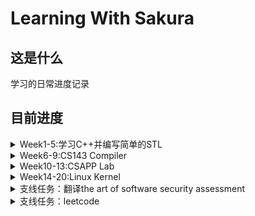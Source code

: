 # Learning With Sakura

## 这是什么

学习的日常进度记录

## 目前进度

<details>
<summary>Week1-5:学习C++并编写简单的STL</summary>

### 主项目
传送门：[My-Tiny-STL](https://github.com/ChenyuZhuWhiskey/MyTinySTL)

### 总结
- 主要配合侯捷视频以及SGI STL编写。STL分为6个组件：allocator，iterator，container，functor，adaptor，algorithm
- allocator(simple)：内存分配
	- 分配内存(allocate)的过程实际上就是`operator::new`的包装，`operator::new`就是`malloc`。BTW，没有必要使用侯捷推崇的内存池分配法，因为GNU C的`malloc()`本来就是在用内存池，侯捷没读过`malloc()`的源代码张口就莱。
	- deallocate的过程则包装了free()
	- construct:调用构造函数`::new()`
	- destruct:这里使用了模板偏特化的技巧，对于`__IS_POD_TYPE()`为`__true_type`的(primitive)，跳过析构过程，对于`__IS_POD_TYPE()`为`__false_type`(对象)则调用析构函数
- iterator：迭代器实际上就是泛化的指针，不同的iter操作级别不同，forward只能向前，bidirectional能向前向后，random_access能任意加减(一般指向连续空间的容器，比如vector)
- adaptor：简单容器改造一下得到的其他容器
- container：容器是STL提供的标准数据结构，我在myTinySTL中实现了几个比较重要的数据结构：
	- vector：三根指向连续内存，空间不够时申请一块2*size的新内存然后用`initialized_copy()`拷贝赋值
		![stl_vector](img/stl_vector.png)	
	- list：双向链表，首尾相连（环状）
![stl_list](img/stl_list.png)
	- tree:红黑树。
由于在写STL时没有系统学习过数据结构，因此补充了一下数据结构的知识。搜索树结构实际上启发于binary search，对于一个定义了比较的并且sorted in ordered的sequence，我们就可以使用binary search将复杂度降到log(n)。于是想到构造一种二叉搜索树：
```C++
struct BSTree{
  _Data data;
  BSTree* left;
  BSTree* right;
};
```
其中满足性质`left < data, right > data`，因此在搜索节点时就可以使用binary search了：
```C++
static BSTree* Search(BSTree* __tree, _Data& __data){
    if(!__tree){
        return nullptr;
    }
    if(__data.equal(__tree.data)){
        return __tree;
    }
    if(__data > __tree.data){
        return Search(__tree->right, __data);
    }else{
        return Search(__tree->left, __data);
    }
}
```
但如果全部节点集中在left或者right，那么`BSTree`就退化成了有序链表，搜索复杂度重新变回o(N)。于是我们就想办法改进一下。
#### B Tree
构造一个叫B Tree的结构，让每一个节点能存储L个数据，并且让这个节点能连接L+1个子节点，这样每个数据就对应了一个left和right，并且我们形式上保留BSTree的`left<data, right>data`。
#### Rotation
另外一种改进方法就是定义rotation操作。leftrorate就是把这个节点和`__tree.right`交换位置，让父节点指向它，然后它再移动到`__tree.right`的`left`上，通过有限次的`rotate`操作，我们可以将`BSTree`变成最佳的平衡二叉状态。
#### 红黑树
##### 定义与性质
有了前面的两种优化思路，我们就能定义红黑树了，红黑树其实就是`2-3Tree + Btree`,我们知道，B Tree其实在形式上已经高度平衡了，但肯定是BSTree才能用，那么我们就做一个约定将2-3 Tree转化为BSTree，这种带有约定的BStree就是红黑树：
split一个node后，右着（大的）成为父节点
![BT_to_RBT](img/BTree_to_RBT.png)
同时，将split后的边标为红色，其余为黑色。
根据这个定义，我们能得到红黑树的两条性质：

- 一个节点不可能有两条红色的边
- 根节点到每一条路径的黑色边数量相等
性质一是显然的，假如一个节点有两条红边，对应的2-3Tree就是这样：
![RBTImp](img/RBTree_imba_case.png)
显然违反了2-3Tree的定义。
性质二也是显然的，2-3Tree本来就是平衡树，split只会产生新的红边，那么每个路径通过的黑边自然相同。
根据性质1和2，能得到推论：
- 红黑树root到leaf最大路径长度是2N+1，其中N是黑边数量
证明：根据性质1，一个节点不可能有两条红边，那么一个路径上边最多的情况就是红黑相间，此时红边最多N+1个，于是最大路径不超过N+(N+1)=2N+1，证毕。
根据此推论，可以得到红黑树搜索算法时间复杂度：o(logn).
##### 插入算法
对于红黑树节点的插入算法，实际上就是把2-3Tree的插入算法步骤通过定义约定映射到BSTree就行了：
- 第一步：add。add会出现两种case：insert的新值到左或者右边（其余case都是insert后不违反定义的，就不提了）
![Insert_Add](img/RBT_insert_add.png)
![Insert_Add_case2](img/RBT_insert_add_case2.png)
假如是case2，我们先用rotateRight将它变为case1;
![Insert_rotate_case2to1](img/RBT_insert_rotate_case2tocase1.png)
- 第二部splite：实际上就是变换边的颜色：
![Insert_split](img/RBT_insert_splite.png)
假如插入节点没有违反红黑树规则1，那么就不用flip，假如flip后父节点违反规则1，则递归进行前面步骤。
##### 顺便吐槽一下
STL C++的红黑树插入没用递归来写，代码的if嵌套极其复杂，不知道开发人员怎么想的。
	- hashtable：算是一种vector的adaptor。
#### hash table
hashtable追求的是检索时算法复杂度为o(1)。在检索时对一个数组输入key时会获得常量复杂度，hash table就基于这样的思想。hash table设计时没用什么数学，纯粹是经验。现在我有a series of obj要存储到一个空间中，并且在search时像数组输入key一样立即返回值，那么一种可行的方法如下：
- 给出一个hash func，根据obj的key计算对应hash值
- 将obj存储在对应值编号的空间中
- 如果有不同的obj计算出了相同的hash值，那就将这个空间作为链表，在保证链表长度足够短时，检索链表的迭代时间就可以忽略不计，当作常量处理
大多数hash table用的hash函数就是将key除以bucket的size取余：
```C++
size_type hash_func(Obj& __obj, Bucket& __bucket){
    return __obj.key%__bucket.size()
}
```
具体实现地话，在stl中，bucket就是一个(`std::vector<*_Node>`)，`_Node`是单链表：
![stl_hashtable](img/stl_hashtable.png)
判断链表是否过长时使用一种经验方法：当插入数大于bucket的size时，就认为链表过长，此时重新申请更大空间，并按照hash函数重新分配各个obj。
![HT_size](img/hashTable_size.png)
stl的size就是这么取的，第一个是53，接下来不断加倍，取最近的素数作为新的size。

 - map/set：adaptor，底层数据结构就是一个红黑树
 - hashmap/hashset：adaptor，底层数据结构就是一个hashtable.

### 思考题：

1.一些STL会误用的场景：

- 假如容器中的对象中包含指针类型，使用默认拷贝构造函数(浅拷贝)，析构时会触发UAF。一个自定义拷贝构造函数往往就对应一个析构函数，算是常识。
- vector的`erase()`不检查边界，误用会访问未初始化的内存：

```c++
#include <vector>
int main() {
    std::vector<int> test = std::vector<int>();
    test.push_back(1);
    auto iter = test.begin();
    test.erase(iter + 2);
    return 0;
}
```

- 使用`insett()`,`erase()`等会改变vector内部三根指针指向位置的method时，如果预先cache了`begin()`,`end()`,`size()`等，再使用这些method后cache的值就不等于真正的值了，可能就会导致访问未初始化的内存

2. STL中为什么要定义`uninitialized_copy/fill`和`initialized_copy/fill`两组函数？

   uninitialized_xxx是拷贝构造，会向操作系统申请容器空间。initialized_xxx是拷贝赋值，向已经申请过的内存写入。

3. 容器内存模型

   上面的图有了

</details>

<details>
<summary>Week6-9:CS143 Compiler</summary>

### 主项目

传送门：[CS143_Compiler](https://github.com/ChenyuZhuWhiskey/CS143_Compiler)

### 总结

#### Program Assignment：

- PA2：![PA2](img/PA2.png)

  见  https://github.com/ChenyuZhuWhiskey/CS143_Compiler/tree/master/assignments/PA2

- PA3：

![PA3](img/PA3.png)

​	见 https://github.com/ChenyuZhuWhiskey/CS143_Compiler/blob/master/assignments/PA3

- PA4：

![PA4](img/PA4.png)

​	见 https://github.com/ChenyuZhuWhiskey/CS143_Compiler/tree/master/assignments/PA4 

##### 小插曲：

在写AST语法树的时候，因为观察到了标准答案一些语法检查是通过多态实现，所以想尝试一下使用模板偏特化实现，结果模板会把一个指向子类对象的父类指针推到为父类，然后就炸了

#### 思考题

1. 浮点数和无符号整数的文法

   浮点数：

   ```
   S -> optionalSign Int optionalDecimal optionalExp
   optionalSign -> +|-|epsilon
   Int digit | Intpart
   optionalDecimal -> .Int | epsilon
   optionalExp -> e optionalSign Int | epsilon
   digit -> 0|1|2|3|4|5|6|7|8|9|
   ```

   无符号整数：

   ```
   S -> positive A | A
   A -> A digit | digit
   digit -> 0 | positive
   positive -> 0|1|2|3|4|5|6|7|8|9|
   ```

2. 描述每种文法（LL(1),SLR, LR(1), LALR等...)的使用条件，和它是为了解决什么问题？

   LL1是为了解决自顶向下推导算法的左递归无限循环，以及backtracking导致的效率低下问题，通过每条文法的SELECT集进行预测分析，因此LL1的使用条件是每条正则文法的SELECT集不冲突，不产生歧义。

   SLR是通过每个项目的FOLLOW集来判断遇到移入-规约冲突时进行移入操作还是规约操作，主要解决LR(0)遇到的移入-规约冲突。使用前提就是他们的FOLLOW集两两不相交

   LR(1)时为了解决SLT仅仅通过FLOOW集解决移入-规约冲突的不足。有项目：

   $A \rightarrow \alpha \cdot a \beta$

   $B \rightarrow \gamma\cdot$

   若a是B的FOLLOW集，则用产生式B规约是必要条件二非充分条件。LR (1)通过向前看一个展望符构造项目集闭包的自动机来解决移入-规约冲突。LR(1)的使用条件是要求文法是LR(1)的，几乎所有context-free grammar都是LR1的。

   LALR文法主要是为了解决LR(1)劈裂LR(0)产生的状态数过于庞大的问题，主要通过合并LR(1)的同心集实现，使用前提是合并后不产生归约-归约冲突。

3. 阅读用flex和bison生成出来的cool代码lexer和parser，理清代码骨架。

   flex见博客：[https://chenyuzhuwhiskey.github.io/2020/06/21/flex-lexer%E5%88%86%E6%9E%90/](https://chenyuzhuwhiskey.github.io/2020/06/21/flex-lexer分析/) 

   bison见博客：[https://chenyuzhuwhiskey.github.io/2020/06/27/bison-parser%E6%B7%B1%E5%85%A5%E5%88%86%E6%9E%90/](https://chenyuzhuwhiskey.github.io/2020/06/27/bison-parser深入分析/)

</details>

<details>
<summary>Week10-13:CSAPP Lab</summary>

### 主项目

传送门：[Csapp-Lab](https://github.com/ChenyuZhuWhiskey/Csapp-Lab)

### 总结

- datalab：整数和浮点数二进制的操作，熟悉它们的编码规则就不难：https://github.com/ChenyuZhuWhiskey/Csapp-Lab/blob/master/DATALAB_README.md

- bomb和attack,buffer都是实施缓冲区溢出攻击，主要是学一学gdb，pwndbg，ROPgagdget这些常见工具。当ASLR开启时，栈的地址就被随机化了，然后就需要使用gagdget。

  - bomb:  https://github.com/ChenyuZhuWhiskey/Csapp-Lab/blob/master/BOMB_README.md 
  - attack ： https://github.com/ChenyuZhuWhiskey/Csapp-Lab/blob/master/ATTACKLAB_README.md 
  - buffer: https://github.com/ChenyuZhuWhiskey/Csapp-Lab/blob/master/BUFFER_README.md 

- arch lab：PartA是根据对应的c代码写它的汇编版本，挺简单的。B就是在架构中添加iaddq，也不是很难，PartC难炸了，做不来。https://github.com/ChenyuZhuWhiskey/Csapp-Lab/blob/master/ARCHLAB_README.md 

- cache lab：

  - PartA模拟缓存的工作。首先要知道缓存的算法流程：

  ![cache](img/00-Write-back_with_write-allocation.png)

  接下来照着写就行。

  - PartB是优化矩阵转置的算法，思路就是去提高代码的时间空间局部性
  - 见：https://github.com/ChenyuZhuWhiskey/Csapp-Lab/blob/master/CACHELAB_README.md

- shell lab：写一个linux shell。照着CSAPP文中给的代码框架来就可以了。有个坑就是用bash去运行shell时，默认情况下，shell也会是bash的子进程，那么我们用ctrl+c是，实际上bash会向shell和每个子进程都发送`SIGINT`信号，这是部队的，因此在fork后execve前重写shell子进程的pid保证bash有且只有shell一个子进程

- malloc lab：花时间最多的lab，因为翻译the art of software security assessment的内存损坏漏洞时提到heap overflow的基础是对free时的frelist链表写入操作进行利用，但这里并没有写的很详细，所以除了花时间看CSAPP第九章虚拟内存以外（感觉把物理存储当作内存的cache，以及详细的页表操作对malloc lab好像帮助不大，不过对虚拟地址空间有了深入了解），还花了时间去读glibc malloc的源码，参考了CTF wiki和ptmalloc源码分析这两个资料，写了篇博客： [https://chenyuzhuwhiskey.github.io/2020/08/14/glibc-malloc-%E6%BA%90%E7%A0%81%E5%88%86%E6%9E%90/](https://chenyuzhuwhiskey.github.io/2020/08/14/glibc-malloc-源码分析/) 。不过由于时间太赶，只读了核心的数据结构部分，实际上就是内存池（链表数组）+内存池的cache（fast bin），相应size的free chunk会在对应的index中被链在链表里，并且物理相邻的free chunk会被合并，所以确实把C++的allocator交给malloc就足够了，再单独写一个内存池说不定性能还没glibc的malloc优秀。malloc lab需要实现的malloc没有那么复杂，就是内存池（小块）+平衡二叉树（大块），不过没拿到满分，可能是没有写fast bin当作内存池的cache来加快有时间空间局部性内存申请的速度

  评分：

  ```
  Team Name:evangelion
  Member 1 :Chenyu ZHU:id1
  Measuring performance with gettimeofday().
  
  Testing mm malloc
  Reading tracefile: short1-bal.rep
  Checking mm_malloc for correctness, efficiency, and performance.
  
  Results for mm malloc:
  trace  valid  util     ops      secs  Kops
   0       yes   66%      12  0.000000 24000
  Total          66%      12  0.000000 24000
  
  Perf index = 40 (util) + 40 (thru) = 80/100
  ```

</details>

<details>
<summary>Week14-20:Linux Kernel</summary>

### 主项目

还没搞完，传送门：[ucore](https://github.com/ChenyuZhuWhiskey/simple_kernel)

内核分析的博客更新中：https://chenyuzhuwhiskey.github.io/categories/%E6%93%8D%E4%BD%9C%E7%B3%BB%E7%BB%9F/

</details>

<details>
<summary>支线任务：翻译the art of software security assessment</summary>

目前已翻译:chap1,2,5,6

博客传送门：https://chenyuzhuwhiskey.github.io/categories/translate/

</details>



<details>
<summary>支线任务：leetcode</summary>

### 2020 November Leetcoding Challenge

#### Day 29: Jump Game III

Given an array of non-negative integers `arr`, you are initially positioned at `start` index of the array. When you are at index `i`, you can jump to `i + arr[i]` or `i - arr[i]`, check if you can reach to **any** index with value 0.

Notice that you can not jump outside of the array at any time.

##### Solution: BFS || DFS

这个题实际上就是用题目所给的方式遍历index，然后找到能否遍历到对应value为0

的index。使用BFS或者DFS遍历，然后用一个set记下遍历过的index就可以了。

```c++
class Solution {
public:
    bool canReach(vector<int>& arr, int start) {
        set<int> indexes; //用于储存遍历过的index
        indexes.insert(start);
        queue<int> index_que;
        index_que.push(start);
        while(!index_que.empty()){//如果queue清空，则全部index遍历完成，或者能够遍历到的index遍历完成（部分index形成了闭环）
            if(arr.at(index_que.front()) == 0){
                return true;
            }
            int tmp1 = index_que.front() + arr.at(index_que.front());
            int tmp2 = index_que.front() - arr.at(index_que.front());
            if(tmp1 < arr.size() && indexes.insert(tmp1).second) index_que.push(tmp1);
            if(tmp2 >= 0 && indexes.insert(tmp2).second) index_que.push(tmp2);
            index_que.pop();
        }
        return false;
        
    }
};
```

#### Day 30: The Skyline Problem

 A city's skyline is the outer contour of the silhouette formed by all the buildings in that city when viewed from a distance. Now suppose you are **given the locations and height of all the buildings** as shown on a cityscape photo (Figure A), write a program to **output the skyline** formed by these buildings collectively (Figure B). 

![buildings](./img/leetcode/skyline1.png)

![skyline contour](./img/leetcode/skyline2.png)

The geometric information of each building is represented by a triplet of integers `[Li, Ri, Hi]`, where `Li` and `Ri` are the x coordinates of the left and right edge of the ith building, respectively, and `Hi` is its height. It is guaranteed that `0 ≤ Li, Ri ≤ INT_MAX`, `0 < Hi ≤ INT_MAX`, and `Ri - Li > 0`. You may assume all buildings are perfect rectangles grounded on an absolutely flat surface at height 0.

For instance, the dimensions of all buildings in Figure A are recorded as: `[ [2 9 10], [3 7 15], [5 12 12], [15 20 10], [19 24 8] ] `.

The output is a list of "**key points**" (red dots in Figure B) in the format of `[ [x1,y1], [x2, y2], [x3, y3], ... ]` that uniquely defines a skyline. **A key point is the left endpoint of a horizontal line segment**. Note that the last key point, where the rightmost building ends, is merely used to mark the termination of the skyline, and always has zero height. Also, the ground in between any two adjacent buildings should be considered part of the skyline contour.

For instance, the skyline in Figure B should be represented as:`[ [2 10], [3 15], [7 12], [12 0], [15 10], [20 8], [24, 0] ]`.

**Notes:**

- The number of buildings in any input list is guaranteed to be in the range `[0, 10000]`.
- The input list is already sorted in ascending order by the left x position `Li`.
- The output list must be sorted by the x position.
- There must be no consecutive horizontal lines of equal height in the output skyline. For instance, `[...[2 3], [4 5], [7 5], [11 5], [12 7]...]` is not acceptable; the three lines of height 5 should be merged into one in the final output as such: `[...[2 3], [4 5], [12 7], ...]`



##### Solution

扫描线法：从左到右扫过，遇到左边，将高度存入set，遇到右边，将对应高度从set中删掉。用一个变量记录上一个转折点。如果上一个转折点的高度和set中最高高度不一致，则说明当前边上有一个转折点。

![skyline solution](./img/leetcode/skyline.gif)

```c++
class Solution {
public:
    vector<vector<int>> getSkyline(vector<vector<int>>& buildings) {
        multiset<pair<int,int>> all;
        for(auto& e : buildings){
            all.insert(make_pair(e[0],-e[2]));
            all.insert(make_pair(e[1],e[2]));
        }
        
        multiset<int> heights({0});
        vector<int> last{0,0};
        vector<vector<int>> ret;
        for(auto& p : all){
            if(p.second < 0) heights.insert(-p.second);
            else heights.erase(heights.find(p.second));
            
            int max_height = *heights.rbegin();
            if(last[1] != max_height){
                last[0] = p.first;
                last[1] = max_height;
                ret.push_back(last);
            }
        }
        return ret;
    }
};
```

### 2020 December Leetcoding Challenge

#### Day1:  Maximum Depth of Binary Tree

Given the `root` of a binary tree, return *its maximum depth*.

A binary tree's **maximum depth** is the number of nodes along the longest path from the root node down to the farthest leaf node.

##### Solution

二叉树深度，用递归或者动态规划理解都可以，迭代公式：

`Depth(node) = 1 + max{node->left,node->right}`

```c++
/**
 * Definition for a binary tree node.
 * struct TreeNode {
 *     int val;
 *     TreeNode *left;
 *     TreeNode *right;
 *     TreeNode() : val(0), left(nullptr), right(nullptr) {}
 *     TreeNode(int x) : val(x), left(nullptr), right(nullptr) {}
 *     TreeNode(int x, TreeNode *left, TreeNode *right) : val(x), left(left), right(right) {}
 * };
 */
class Solution {
public:
    int maxDepth(TreeNode* root) {
        if(root == nullptr) return 0;
        if(root->left == nullptr && root->right == nullptr) return 1;
        return 1 + max(maxDepth(root->left), maxDepth(root->right));
    }
    
    inline int max(int val1, int val2){
        return val1 > val2 ? val1 : val2;
    }
};
```

可以优化一下，毕竟递归的调用栈会消耗更多的内存。

#### Day2:   Linked List Random Node 

Given a singly linked list, return a random node's value from the linked list. Each node must have the **same probability** of being chosen.

**Follow up:**
What if the linked list is extremely large and its length is unknown to you? Could you solve this efficiently without using extra space?

##### Solution

可以考虑一下简单的随机数生成算法XorShift生成一个32位的随机数，然后将生成数作为新的seed，这样就保证下一个生成数也是随机的，然后先在`Solution`的构造函数中得到`ListNode`的`size`，用这个随机数取余就可以了。

```c++
/**
 * Definition for singly-linked list.
 * struct ListNode {
 *     int val;
 *     ListNode *next;
 *     ListNode() : val(0), next(nullptr) {}
 *     ListNode(int x) : val(x), next(nullptr) {}
 *     ListNode(int x, ListNode *next) : val(x), next(next) {}
 * };
 */
struct xorshift32_state {
  unsigned a;
    xorshift32_state(unsigned num):a(num){}
};

/* The state word must be initialized to non-zero */
unsigned xorshift32(xorshift32_state *state)
{
	/* Algorithm "xor" from p. 4 of Marsaglia, "Xorshift RNGs" */
	unsigned x = state->a;
	x ^= x << 13;
	x ^= x >> 17;
	x ^= x << 5;
	return state->a = x;
}


class Solution {
public:
    /** @param head The linked list's head.
        Note that the head is guaranteed to be not null, so it contains at least one node. */
    Solution(ListNode* head):size(0),node(head),generator(1) {
        
        while(head != nullptr){
            size++;
            head = head->next;
        }
    }
    
    /** Returns a random node's value. */
    int getRandom() {
        this->generator = xorshift32(new xorshift32_state(this->generator));
        unsigned indx = generator  % this->size;
        ListNode* head = this->node;
        for(unsigned i = 1; i <= indx; ++i)
            head = head -> next;
        
        return head -> val;
    }
private:
    unsigned size;
    ListNode* node;
    unsigned generator;
};

/**
 * Your Solution object will be instantiated and called as such:
 * Solution* obj = new Solution(head);
 * int param_1 = obj->getRandom();
 */
```

不过这样的解法消耗的RAM好像有点点多。

#### Day3: Increasing Order Search Tree

Given the `root` of a binary search tree, rearrange the tree in **in-order** so that the leftmost node in the tree is now the root of the tree, and every node has no left child and only one right child.

##### Solution:

两种方法：第一种是DFS：

```c++
/**
 * Definition for a binary tree node.
 * struct TreeNode {
 *     int val;
 *     TreeNode *left;
 *     TreeNode *right;
 *     TreeNode() : val(0), left(nullptr), right(nullptr) {}
 *     TreeNode(int x) : val(x), left(nullptr), right(nullptr) {}
 *     TreeNode(int x, TreeNode *left, TreeNode *right) : val(x), left(left), right(right) {}
 * };
 */
class Solution {
public:
    TreeNode* increasingBST(TreeNode* root) {
        if(root == nullptr) return nullptr;
        if(root->left == nullptr || root->right == nullptr) return root;
        TreeNode* rethead;
        TreeNode* node = root;

        rethead =  new TreeNode();
        TreeNode* rightptr = rethead;
        
        stack<TreeNode*> tree_stck;
        tree_stck.push(node);
        while(!tree_stck.empty()){
            if(node->left != nullptr){
                node = node->left;
                tree_stck.push(node);
            }
            else{
                while(!tree_stck.empty()){
                    node = tree_stck.top();
                    rightptr->right = new TreeNode(node->val);
                    rightptr = rightptr->right;
                    tree_stck.pop();
                    
                    if(node->right != nullptr){
                        node = node->right;
                        tree_stck.push(node);
                        break;
                    }
                    
                    
                }
            }
        }
        return rethead->right;
        
        
    }
};
```

第二种是中序遍历，代码量和复杂度都更加简洁：

```c++
class Solution {
public:
    TreeNode* increasingBST(TreeNode* root) {
        if(root == nullptr) return nullptr;
        TreeNode* ret = new TreeNode();
        ptr = ret;
        middle(root);
        return ret->right;
        
        
        
    }
    
    void middle(TreeNode* node){
        if(node == nullptr) return;
        middle(node->left);
        ptr -> right = new TreeNode(node->val);
        ptr = ptr->right;
        middle(node->right);
        
        
    }
    
private:
    TreeNode* ptr;
    
};
```

#### Day4: The kth Factor of n

Given two positive integers `n` and `k`.

A factor of an integer `n` is defined as an integer `i` where `n % i == 0`.

Consider a list of all factors of `n` sorted in **ascending order**, return *the* `kth` *factor* in this list or return **-1** if `n` has less than `k` factors.

##### Solution:

```c++
class Solution {
public:
    int kthFactor(int n, int k) {
        vector<int> factors;
        for(int i = 1; i <= n; ++i){
            if(n%i == 0) factors.push_back(i);
        }
        if (k > factors.size()) return -1;
        else{
            return factors[k-1];
        }
        
    }
};
```

#### Day5: Can Place Flowers

You have a long flowerbed in which some of the plots are planted, and some are not. However, flowers cannot be planted in **adjacent** plots.

Given an integer array `flowerbed` containing `0`'s and `1`'s, where `0` means empty and `1` means not empty, and an integer `n`, return `true` *if* `n` new flowers can be planted in the `flowerbed` without violating the no-adjacent-flowers rule.

##### Solution:

方法1: 直接尝试往序列里插n朵花，这里边界条件要注意写好。

```C++
class Solution {
public:
    bool canPlaceFlowers(vector<int>& flowerbed, int n) {
        if(n==0) return true;
        if(flowerbed.size()==1){
            return !(bool)flowerbed[0];
        }
        auto iter = flowerbed.begin();
        if(*iter == 0 && *(iter+1) == 0){
            if(--n == 0) return true;
            *iter=1;
        }
        auto riter = flowerbed.rbegin();
        if(*riter == 0 && *(riter+1)==0){
            if(--n == 0) return true;
            *riter=1;
        }
        iter++;
        while(iter!=flowerbed.end()-1){
            if(*iter == 0 && *(iter-1)==0 && *(iter+1)==0){
                *iter = 1; n--;
            }
            iter++;
            if(n == 0){
                return true;
            }
            
        }
        return false;
    }
};
```

第二种方法使用动态规划，假设k个`flowerbed`能插入的花数量`p[k]`已知，那么它和`p[k+1]`之间的关系为：

```
					p[k]+1  if flowerbed[k] == 0 && flowerbed[k+1] == 0 && (flowerbed[k+2] == 0 || k+1 == flowerbed.length) 
p[k+1] =	0				others
```

边界条件：

```
				1 if flowerbed.length = 1 && flowerbed[0] == 0
p[0] =  0 others
```

不过写下来也差不多（指边界条件）。

</details>

